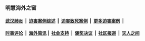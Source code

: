
### 明慧海外之窗

####  [武汉肺炎](indexes/365.md?t=01261700) &nbsp;|&nbsp;  [迫害案例综述](indexes/328.md?t=01261700) &nbsp;|&nbsp; [迫害致死案例](indexes/277.md?t=01261700)  &nbsp;|&nbsp; [更多迫害案例](indexes/81.md?t=01261700)  &nbsp;|&nbsp; 
####  [时事评论](indexes/251.md?t=01261700) &nbsp;|&nbsp; [海外简讯](indexes/245.md?t=01261700)&nbsp;|&nbsp;  [社会支持](indexes/140.md?t=01261700) &nbsp;|&nbsp; [褒奖决议](indexes/282.md?t=01261700) &nbsp;|&nbsp; [社区报道](indexes/91.md?t=01261700)  &nbsp;|&nbsp; [天人之间](indexes/78.md?t=01261700) 

